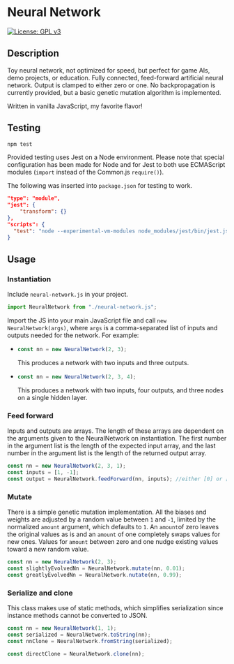# Neural Network

[![License: GPL v3](https://img.shields.io/badge/License-GPLv3-blue.svg)](https://www.gnu.org/licenses/gpl-3.0)

## Description

Toy neural network, not optimized for speed, but perfect for game AIs, demo projects, or education. Fully connected, feed-forward artificial neural network. Output is clamped to either zero or one. No backpropagation is currently provided, but a basic genetic mutation algorithm is implemented.

Written in vanilla JavaScript, my favorite flavor!

## Testing

```bash
npm test
```

Provided testing uses Jest on a Node environment. Please note that special configuration has been made for Node and for Jest to both use ECMAScript modules (<code>import</code> instead of the Common.js <code>require()</code>).

The following was inserted into <code>package.json</code> for testing to work.

```json
"type": "module",
"jest": {
    "transform": {}
},
"scripts": {
  "test": "node --experimental-vm-modules node_modules/jest/bin/jest.js"
}
```

## Usage

### Instantiation

Include <code>neural-network.js</code> in your project.

```js
import NeuralNetwork from "./neural-network.js";
```

Import the JS into your main JavaScript file and call <code>new NeuralNetwork(args)</code>, where <code>args</code> is a comma-separated list of inputs and outputs needed for the network. For example:

*   ```js
    const nn = new NeuralNetwork(2, 3);
    ```
    This produces a network with two inputs and three outputs.

*   ```js
    const nn = new NeuralNetwork(2, 3, 4);
    ```
    This produces a network with two inputs, four outputs, and three nodes on a single hidden layer.

### Feed forward

Inputs and outputs are arrays. The length of these arrays are dependent on the arguments given to the NeuralNetwork on instantiation. The first number in the argument list is the length of the expected input array, and the last number in the argument list is the length of the returned output array.

```js
const nn = new NeuralNetwork(2, 3, 1);
const inputs = [1, -1];
const output = NeuralNetwork.feedForward(nn, inputs); //either [0] or [1]
```

### Mutate

There is a simple genetic mutation implementation. All the biases and weights are adjusted by a random value between <code>1</code> and <code>-1</code>, limited by the normalized <code>amount</code> argument, which defaults to <code>1</code>. An <code>amount</code>of zero leaves the original values as is and an <code>amount</code> of one completely swaps values for new ones. Values for <code>amount</code> between zero and one nudge existing values toward a new random value.

```js
const nn = new NeuralNetwork(2, 3);
const slightlyEvolvedNn = NeuralNetwork.mutate(nn, 0.01);
const greatlyEvolvedNn = NeuralNetwork.nutate(nn, 0.99);
```

### Serialize and clone

This class makes use of static methods, which simplifies serialization since instance methods cannot be converted to JSON.

```js
const nn = new NeuralNetwork(1, 1);
const serialized = NeuralNetwork.toString(nn);
const nnClone = NeuralNetwork.fromString(serialized);

const directClone = NeuralNetwork.clone(nn);
```
